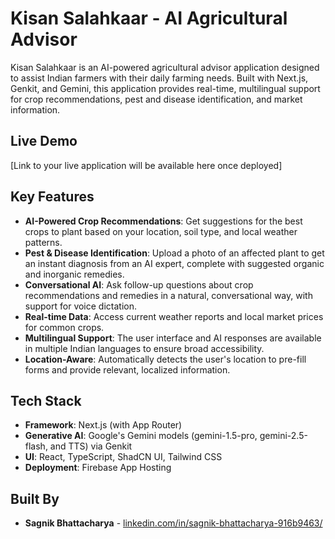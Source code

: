# Kisan Salahkaar - AI Agricultural Advisor

Kisan Salahkaar is an AI-powered agricultural advisor application designed to assist Indian farmers with their daily farming needs. Built with Next.js, Genkit, and Gemini, this application provides real-time, multilingual support for crop recommendations, pest and disease identification, and market information.

## Live Demo

[Link to your live application will be available here once deployed]

## Key Features

*   **AI-Powered Crop Recommendations**: Get suggestions for the best crops to plant based on your location, soil type, and local weather patterns.
*   **Pest & Disease Identification**: Upload a photo of an affected plant to get an instant diagnosis from an AI expert, complete with suggested organic and inorganic remedies.
*   **Conversational AI**: Ask follow-up questions about crop recommendations and remedies in a natural, conversational way, with support for voice dictation.
*   **Real-time Data**: Access current weather reports and local market prices for common crops.
*   **Multilingual Support**: The user interface and AI responses are available in multiple Indian languages to ensure broad accessibility.
*   **Location-Aware**: Automatically detects the user's location to pre-fill forms and provide relevant, localized information.

## Tech Stack

*   **Framework**: Next.js (with App Router)
*   **Generative AI**: Google's Gemini models (gemini-1.5-pro, gemini-2.5-flash, and TTS) via Genkit
*   **UI**: React, TypeScript, ShadCN UI, Tailwind CSS
*   **Deployment**: Firebase App Hosting

## Built By

*   **Sagnik Bhattacharya** - [linkedin.com/in/sagnik-bhattacharya-916b9463/](https://linkedin.com/in/sagnik-bhattacharya-916b9463/)
